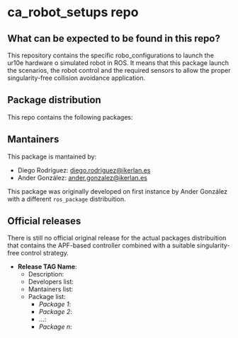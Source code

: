 # ca_robot_setups repo
## What can be expected to be found in this repo?
This repository contains the specific robo_configurations to launch the ur10e hardware o simulated robot in ROS. It means that this package launch the scenarios, the robot control and the required sensors to allow the proper singularity-free collision avoidance application.

## Package distribution
This repo contains the following packages:


## Mantainers
This package is mantained by:
* Diego Rodríguez: diego.rodriguez@ikerlan.es
* Ander González: ander.gonzalez@ikerlan.es

This package was originally developed on first instance by Ander González with a different `ros_package` distribuition.

## Official releases
There is still no official original release for the actual packages distribuition that contains the APF-based controller combined with a suitable singularity-free control strategy.
* **Release TAG Name**: 
  * Description: 
  * Developers list:
  * Mantainers list:
  * Package list:
    * *Package 1*: 
    * *Package 2*:
    * *...*:
    * *Package n*: